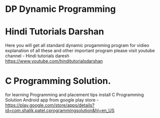 # DP Dynamic Programming

# Hindi Tutorials Darshan
Here you will get all standard dynamic progamming program
for vidieo explanation of all these and other important program please
visit youtube channel - Hindi tutorials daresh 
https://www.youtube.com/hinditutorialsdarshan

# C Programming Solution.
for learning Programming and placement tips install 
C Programming Solution Android app from google play store - https://play.google.com/store/apps/details?id=com.shalik.patel.cprogrammingsolution&hl=en_US
